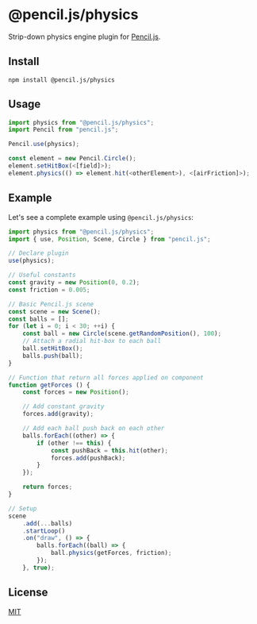 # @pencil.js/physics

Strip-down physics engine plugin for [Pencil.js](https://github.com/pencil-js/pencil.js).


## Install

    npm install @pencil.js/physics


## Usage

```js
import physics from "@pencil.js/physics";
import Pencil from "pencil.js";

Pencil.use(physics);

const element = new Pencil.Circle();
element.setHitBox(<[field]>);
element.physics(() => element.hit(<otherElement>), <[airFriction]>);
```


## Example

Let's see a complete example using `@pencil.js/physics`:

```js
import physics from "@pencil.js/physics";
import { use, Position, Scene, Circle } from "pencil.js";

// Declare plugin
use(physics);

// Useful constants
const gravity = new Position(0, 0.2);
const friction = 0.005;

// Basic Pencil.js scene
const scene = new Scene();
const balls = [];
for (let i = 0; i < 30; ++i) {
    const ball = new Circle(scene.getRandomPosition(), 100);
    // Attach a radial hit-box to each ball
    ball.setHitBox();
    balls.push(ball);
}

// Function that return all forces applied on component
function getForces () {
    const forces = new Position();

    // Add constant gravity
    forces.add(gravity);

    // Add each ball push back on each other
    balls.forEach((other) => {
        if (other !== this) {
            const pushBack = this.hit(other);
            forces.add(pushBack);
        }
    });

    return forces;
}

// Setup
scene
    .add(...balls)
    .startLoop()
    .on("draw", () => {
        balls.forEach((ball) => {
            ball.physics(getForces, friction);
        });
    }, true);
```


## License

[MIT](license)
